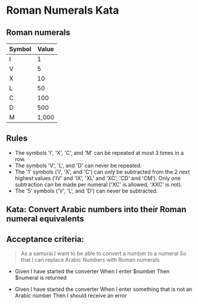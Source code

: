 # Roman Numerals Kata

## Roman numerals

Symbol | Value
-------|-------
I      | 1
V      | 5
X      | 10
L      | 50
C      | 100
D      | 500
M      | 1,000

## Rules

* The symbols 'I', 'X', 'C', and 'M' can be repeated at most 3 times in a row.
* The symbols 'V', 'L', and 'D' can never be repeated.
* The '1' symbols ('I', 'X', and 'C') can only be subtracted from the 2 next highest values ('IV' and 'IX', 'XL' and 'XC', 'CD' and 'CM'). Only one subtraction can be made per numeral ('XC' is allowed, 'XXC' is not).
* The '5' symbols ('V', 'L', and 'D') can never be subtracted.

## Kata: Convert Arabic numbers into their Roman numeral equivalents

## Acceptance criteria:

> As a samurai
> I want to be able to convert a number to a numeral
> So that I can replace Arabic Numbers with Roman numerals

* Given I have started the converter
  When I enter $number
  Then $numeral is returned

* Given I have started the converter
  When I enter something that is not an Arabic number
  Then I should receive an error
